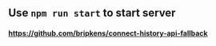 ## Use `npm run start` to start server


#### https://github.com/bripkens/connect-history-api-fallback